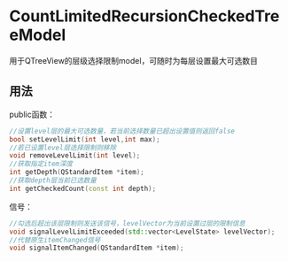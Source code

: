 # CountLimitedRecursionCheckedTreeModel
用于QTreeView的层级选择限制model，可随时为每层设置最大可选数目  
## 用法
public函数：
```c++
//设置level层的最大可选数量，若当前选择数量已超出设置值则返回false
bool setLevelLimit(int level,int max);
//若已设置level层选择限制则移除
void removeLevelLimit(int level);
//获取指定item深度
int getDepth(QStandardItem *item);
//获取depth层当前已选数量
int getCheckedCount(const int depth);
```
信号：
```c++
//勾选后超出该层限制则发送该信号，levelVector为当前设置过层的限制信息
void signalLevelLimitExceeded(std::vector<LevelState> levelVector);
//代替原生itemChanged信号
void signalItemChanged(QStandardItem *item);
```
